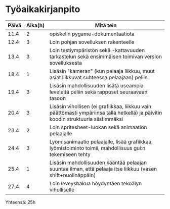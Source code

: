 <h1>Työaikakirjanpito</h1>

|Päivä	|Aika(h)|Mitä tein|
|-------|-------|---------|
|11.4   |2	|opiskelin pygame-dokumentaatiota|
|12.4	|3	|Loin pohjan sovelluksen rakenteelle|
|13.4	|3	|Loin testiympäristön sekä -kattavuuden tarkastelun sekä ensimmäisen toimivan version sovelluksesta|
|18.4   |1  |Lisäsin "kameran" (kun pelaaja liikkuu, muut asiat liikkuvat suhteessa pelaajaan) peliin|
|19.4   |3  |Lisäsin mahdollisuuden lisätä useampia leveleitä peliin sekä rappuset seuraavaan tasoon|
|20.4   |3  |Lisäsin vihollisen (ei grafiikkaa, liikkuu vain päättömästi ympäriinsä tällä hetkellä) ja päivitin koodin struktuuria siistimmäksi|
|23.4   |2  |Loin spritesheet-luokan sekä animaation pelaajalle|
|24.4   |3  |Lyömisanimaatio pelaajalle, lisää grafiikkaa, lyömistoiminto toimii, mahdollisuus gui:n tekemiseen tehty|
|25.4   |1  |Lisäsin mahdollisuuden kääntää pelaajan suuntaa ilman, että pelaaja itse liikkuu (vasen shift+nuolinäppäin)|
|27.4   |4  |Loin leveyshakua höydyntäen tekoälyn viholliselle|

Yhteensä: 25h

